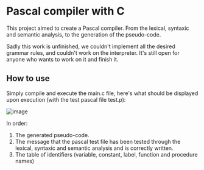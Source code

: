# Pascal compiler with C

This project aimed to create a Pascal compiler. From the lexical, syntaxic and semantic analysis, to the generation of the pseudo-code. 

Sadly this work is unfinished, we couldn't implement all the desired grammar rules, and couldn't work on the interpreter. It's still open for anyone who wants to work on it and finish it. 

## How to use

Simply compile and execute the main.c file, here's what should be displayed upon execution (with the test pascal file test.p):

![image](https://github.com/Cristal32/Pascal_compiler_with_C/assets/114748477/fb6224ca-381e-44b2-9102-882d7f5ca00c)

In order:
1. The generated pseudo-code.
2. The message that the pascal test file has been tested through the lexical, syntaxic and semantic analysis and is correctly written.
3. The table of identifiers (variable, constant, label, function and procedure names)
